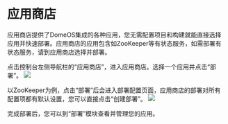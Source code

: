 # 应用商店

应用商店提供了DomeOS集成的各种应用，您无需配置项目和构建就能直接选择应用并快速部署。应用商店的应用包含如ZooKeeper等有状态服务，如需部署有状态服务，请到应用商店选择并部署。

点击控制台左侧导航栏的“应用商店”，进入应用商店。选择一个应用并点击“部署”。
![](http://881471b33d4f9.cdn.sohucs.com/q_mini/newproject6.jpg)

以ZooKeeper为例，点击“部署”后会进入部署配置页面，应用商店的部署对所有配置项都有默认设置，您可以直接点击“创建部署”。
![](http://881471b33d4f9.cdn.sohucs.com/q_mini/newproject6.jpg)

完成部署后，您可以到“部署”模块查看并管理您的应用。
